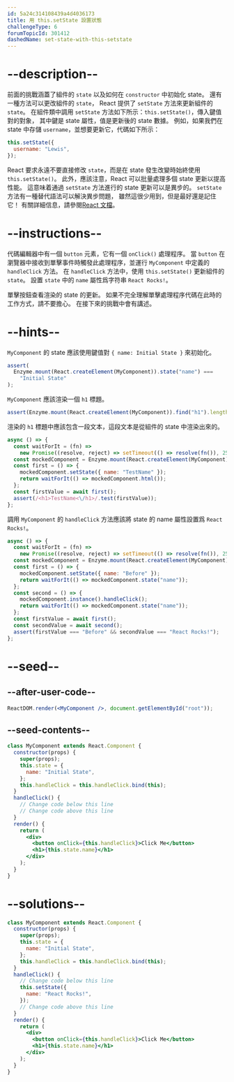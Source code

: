 ```yaml
---
id: 5a24c314108439a4d4036173
title: 用 this.setState 設置狀態
challengeType: 6
forumTopicId: 301412
dashedName: set-state-with-this-setstate
---
```


# --description--

前面的挑戰涵蓋了組件的 `state` 以及如何在 `constructor` 中初始化 state。 還有一種方法可以更改組件的 `state`， React 提供了 `setState` 方法來更新組件的 `state`。 在組件類中調用 `setState` 方法如下所示：`this.setState()`，傳入鍵值對的對象， 其中鍵是 state 屬性，值是更新後的 state 數據。 例如，如果我們在 state 中存儲 `username`，並想要更新它，代碼如下所示：

```jsx
this.setState({
  username: "Lewis",
});
```

React 要求永遠不要直接修改 `state`，而是在 state 發生改變時始終使用 `this.setState()`。 此外，應該注意，React 可以批量處理多個 state 更新以提高性能。 這意味着通過 `setState` 方法進行的 state 更新可以是異步的。 `setState` 方法有一種替代語法可以解決異步問題， 雖然這很少用到，但是最好還是記住它！ 有關詳細信息，請參閱[React 文檔](https://facebook.github.io/react/docs/state-and-lifecycle.html)。

# --instructions--

代碼編輯器中有一個 `button` 元素，它有一個 `onClick()` 處理程序。 當 `button` 在瀏覽器中接收到單擊事件時觸發此處理程序，並運行 `MyComponent` 中定義的 `handleClick` 方法。 在 `handleClick` 方法中，使用 `this.setState()` 更新組件的 `state`。 設置 `state` 中的 `name` 屬性爲字符串 `React Rocks!`。

單擊按鈕查看渲染的 state 的更新。 如果不完全理解單擊處理程序代碼在此時的工作方式，請不要擔心。 在接下來的挑戰中會有講述。

# --hints--

`MyComponent` 的 state 應該使用鍵值對 `{ name: Initial State }` 來初始化。

```js
assert(
  Enzyme.mount(React.createElement(MyComponent)).state("name") ===
    "Initial State"
);
```

`MyComponent` 應該渲染一個 `h1` 標題。

```js
assert(Enzyme.mount(React.createElement(MyComponent)).find("h1").length === 1);
```

渲染的 `h1` 標題中應該包含一段文本，這段文本是從組件的 state 中渲染出來的。

```js
async () => {
  const waitForIt = (fn) =>
    new Promise((resolve, reject) => setTimeout(() => resolve(fn()), 250));
  const mockedComponent = Enzyme.mount(React.createElement(MyComponent));
  const first = () => {
    mockedComponent.setState({ name: "TestName" });
    return waitForIt(() => mockedComponent.html());
  };
  const firstValue = await first();
  assert(/<h1>TestName<\/h1>/.test(firstValue));
};
```

調用 `MyComponent` 的 `handleClick` 方法應該將 state 的 name 屬性設置爲 `React Rocks!`。

```js
async () => {
  const waitForIt = (fn) =>
    new Promise((resolve, reject) => setTimeout(() => resolve(fn()), 250));
  const mockedComponent = Enzyme.mount(React.createElement(MyComponent));
  const first = () => {
    mockedComponent.setState({ name: "Before" });
    return waitForIt(() => mockedComponent.state("name"));
  };
  const second = () => {
    mockedComponent.instance().handleClick();
    return waitForIt(() => mockedComponent.state("name"));
  };
  const firstValue = await first();
  const secondValue = await second();
  assert(firstValue === "Before" && secondValue === "React Rocks!");
};
```

# --seed--

## --after-user-code--

```jsx
ReactDOM.render(<MyComponent />, document.getElementById("root"));
```

## --seed-contents--

```jsx
class MyComponent extends React.Component {
  constructor(props) {
    super(props);
    this.state = {
      name: "Initial State",
    };
    this.handleClick = this.handleClick.bind(this);
  }
  handleClick() {
    // Change code below this line
    // Change code above this line
  }
  render() {
    return (
      <div>
        <button onClick={this.handleClick}>Click Me</button>
        <h1>{this.state.name}</h1>
      </div>
    );
  }
}
```

# --solutions--

```jsx
class MyComponent extends React.Component {
  constructor(props) {
    super(props);
    this.state = {
      name: "Initial State",
    };
    this.handleClick = this.handleClick.bind(this);
  }
  handleClick() {
    // Change code below this line
    this.setState({
      name: "React Rocks!",
    });
    // Change code above this line
  }
  render() {
    return (
      <div>
        <button onClick={this.handleClick}>Click Me</button>
        <h1>{this.state.name}</h1>
      </div>
    );
  }
}
```
